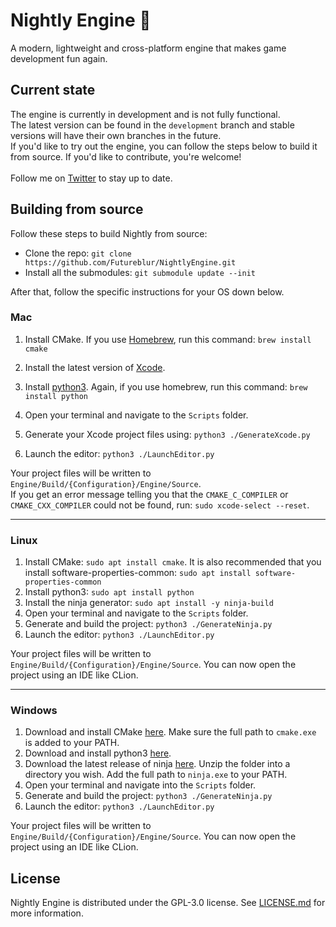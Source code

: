 # Nightly Engine 🌙

A modern, lightweight and cross-platform engine that makes game development fun again.

## Current state

The engine is currently in development and is not fully functional.
<br>The latest version can be found in the `development` branch and stable versions will have their own branches in the
future.
<br>If you'd like to try out the engine, you can follow the steps below to build it from source. If you'd like to
contribute, you're welcome!
<br>
<br>Follow me on [Twitter](https://twitter.com/byfutureblur) to stay up to date.

## Building from source

Follow these steps to build Nightly from source:

- Clone the repo: `git clone https://github.com/Futureblur/NightlyEngine.git`
- Install all the submodules: `git submodule update --init`

After that, follow the specific instructions for your OS down below.

### Mac

1. Install CMake. If you use [Homebrew](https://brew.sh/index), run this command: `brew install cmake`

2. Install the latest version of [Xcode](https://apps.apple.com/en/app/xcode/id497799835?l=en).
3. Install [python3](https://www.python.org/downloads/). Again, if you use homebrew, run this
   command: `brew install python`
4. Open your terminal and navigate to the `Scripts` folder.
5. Generate your Xcode project files using: `python3 ./GenerateXcode.py`
6. Launch the editor: `python3 ./LaunchEditor.py`

Your project files will be written to `Engine/Build/{Configuration}/Engine/Source`.<br>
If you get an error message telling you that the `CMAKE_C_COMPILER` or `CMAKE_CXX_COMPILER` could not be found,
run: `sudo xcode-select --reset`.

---

### Linux

1. Install CMake: `sudo apt install cmake`. It is also recommended that you install
   software-properties-common: `sudo apt install software-properties-common`
2. Install python3: `sudo apt install python`
3. Install the ninja generator: `sudo apt install -y ninja-build`
4. Open your terminal and navigate to the `Scripts` folder.
5. Generate and build the project: `python3 ./GenerateNinja.py`
6. Launch the editor: `python3 ./LaunchEditor.py`

Your project files will be written to `Engine/Build/{Configuration}/Engine/Source`. You can now open the project using
an IDE like CLion.

---

### Windows

1. Download and install
   CMake [here](https://github.com/Kitware/CMake/releases/download/v3.23.1/cmake-3.23.1-windows-x86_64.msi). Make sure
   the full path to `cmake.exe` is added to your PATH.
2. Download and install python3 [here](https://www.python.org/downloads/).
3. Download the latest release of ninja [here](https://github.com/ninja-build/ninja/releases/tag/v1.10.2). Unzip the
   folder into a directory you wish. Add the full path to `ninja.exe` to your PATH.
4. Open your terminal and navigate into the `Scripts` folder.
5. Generate and build the project: `python3 ./GenerateNinja.py`
6. Launch the editor: `python3 ./LaunchEditor.py`

Your project files will be written to `Engine/Build/{Configuration}/Engine/Source`. You can now open the project using
an IDE like CLion.

## License

Nightly Engine is distributed under the GPL-3.0 license.
See [LICENSE.md](https://github.com/Futureblur/NightlyEngine/blob/development/LICENSE.md) for more information.